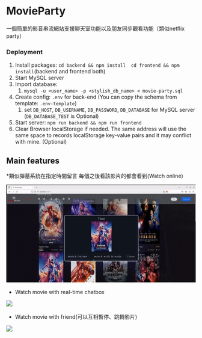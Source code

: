 # MovieParty

一個簡單的影音串流網站支援聊天室功能以及朋友同步觀看功能（類似netflix party）

### Deployment

1. Install packages: ```cd backend && npm install  cd frontend && npm install```(backend and frontend both)
2. Start MySQL server
3. Import database:
    1. ```mysql -u <user_name> -p <stylish_db_name> < movie-party.sql```
4. Create config: ```.env``` for back-end (You can copy the schema from template: ```.env-template```)
    1. set `DB_HOST`, `DB_USERNAME`, `DB_PASSWORD`, `DB_DATABASE` for MySQL server (`DB_DATABASE_TEST` is Optional)
7. Start server: ```npm run backend && npm run frontend```
8. Clear Browser localStorage if needed. The same address will use the same space to records localStorage key-value pairs and it may conflict with mine. (Optional)


## Main features
*類似彈墓系統在指定時間留言 每個之後看該影片的都會看到(Watch online)

![](https://github.com/louisliao20000822/MovieParty/blob/main/movie-party/gif/2024-03-2414-12-44online-video-cutter.com1-ezgif.com-video-to-gif-converter.gif)
* Watch movie with real-time chatbox
  
![](https://github.com/louisliao20000822/MovieParty/blob/main/movie-party/gif/2024-03-2411-59-58online-video-cutter.com1-ezgif.com-video-to-gif-converter.gif)

* Watch movie with friend(可以互相暫停、跳轉影片)
  
![](https://github.com/louisliao20000822/MovieParty/blob/main/movie-party/gif/2024-03-2412-01-06online-video-cutter.com-ezgif.com-video-to-gif-converter.gif)
